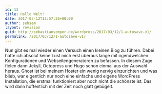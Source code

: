 ```yaml
---
id: 13
title: Hallo Welt!
date: 2017-03-12T12:57:26+00:00
author: sebsem
layout: revision
guid: http://sebastiansemper.de/wordpress/2017/03/12/1-autosave-v1/
permalink: /2017/03/12/1-autosave-v1/
---
```

Nun gibt es mal wieder einen Versuch einen kleinen Blog zu führen. Dabei hatte ich absolut keine Lust mich erst überaus lange mit irgendwelchen Konfigurationen und Webseitengeneratoren zu befassen. In diesem Zuge fielen dann Jekyll, Octopress und Hugo schon einmal aus der Auswahl heraus. Ghost ist bei meinem Hoster ein wenig nervig einzurichten und was blieb, war eigentlich nur noch eine einfache und eigene WordPress Installation, die erstmal funktioniert aber noch nicht die schönste ist. Das wird dann hoffentlich mit der Zeit noch glatt gebügelt.

&nbsp;
